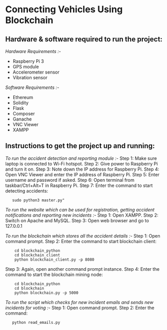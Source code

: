 # Connecting Vehicles Using Blockchain

## Hardware & software required to run the project:
*Hardware Requirements :-*
* Raspberry Pi 3
* GPS module
* Accelerometer sensor
* Vibration sensor

*Software Requirements :-*
* Ethereum
* Solidity
* Flask
* Composer
* Ganache
* VNC Viewer
* XAMPP


## Instructions to get the project up and running:
*To run the accident detection and reporting module :-*
Step 1: Make sure laptop is connected to Wi-Fi hotspot.
Step 2: Give power to Raspberry Pi and turn it on.
Step 3: Note down the IP address for Raspberry Pi.
Step 4: Open VNC Viewer and enter the IP address of Raspberry Pi.
Step 5: Enter username and password if asked.
Step 6: Open terminal from taskbar/Ctrl+Alt+T in Raspberry Pi.
Step 7: Enter the command to start detecting accidents:
```
   sudo python3 master.py"
```

*To run the website which can be used for registration, getting accident notifications and reporting new incidents :-*
Step 1: Open XAMPP.
Step 2: Switch on Apache and MySQL.
Step 3: Open web browser and go to 127.0.0.1

*To run the blockchain which stores all the accident details :-*
Step 1: Open command prompt.
Step 2: Enter the command to start blockchain client:
```
	cd blockchain_python
	cd blockchain_client
	python blockchain_client.py -p 8080
```
Step 3: Again, open another command prompt instance.
Step 4: Enter the command to start the blockchain mining node:
```
	cd blockchain_python
	cd blockchain
	python blockchain.py -p 5000
```

*To run the script which checks for new incident emails and sends new incidents for voting :-*
Step 1: Open command prompt.
Step 2: Enter the command:
```
   python read_emails.py
```